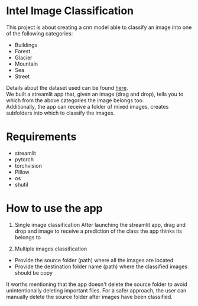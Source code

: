 
# Intel Image Classification
This project is about creating a cnn model able to classify an image into one of the following categories:  
* Buildings  
* Forest  
* Glacier
* Mountain
* Sea
* Street
 
Details about the dataset used can be found [here](https://www.kaggle.com/datasets/puneet6060/intel-image-classification).  
We built a streamlit app that, given an image (drag and drop), tells you to which from the above categories the image belongs too.  
Additionally, the app can receive a folder of mixed images, creates subfolders into which to classify the images.

# Requirements
* streamlit
* pytorch
* torchvision
* Pillow
* os
* shutil

# How to use the app
1) Single image classification
 After launching the streamlit app, drag and drop and image to receive a prediction of the class the app thinks its belongs to
 
3) Multiple images classification
 * Provide the source folder (path) where all the images are located
 * Provide the destination folder name (path) where the classified images should be copy

 It worths mentioning that the app doesn't delete the source folder to avoid unintentionally deleting important files. 
 For a safer approach, the user can manually delete the source folder after images have been classified.
